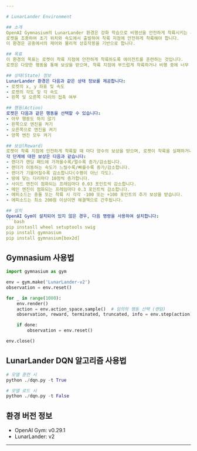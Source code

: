 ```yaml
---

# LunarLander Environment

## 소개
OpenAI Gymnasium의 LunarLander 환경은 강화 학습으로 비행선을 안전하게 착륙시키는 문제를 다루는 환경입니다. 
로켓을 조종하여 초기 위치와 속도에서 출발하여 착륙 지점에 안전하게 착륙해야 합니다. 
이 환경은 공중에서의 제어와 물리적 상호작용을 기반으로 합니다.

## 목표
이 환경의 목표는 로켓이 착륙 지점에 안전하게 착륙하도록 에이전트를 훈련하는 것입니다. 
로켓은 다양한 행동을 통해 보상을 받으며, 착륙 지점에 부드럽게 착륙하거나 비행 중에 너무 많은 움직임을 피하는 등의 목표를 달성해야 합니다.

## 상태(State) 정보
LunarLander 환경은 다음과 같은 상태 정보를 제공합니다:
- 로켓의 x, y 좌표 및 속도
- 로켓의 각도 및 각 속도
- 왼쪽 및 오른쪽 다리의 접촉 여부

## 행동(Action)
로켓은 다음과 같은 행동을 선택할 수 있습니다:
- 아무 행동도 하지 않기
- 왼쪽으로 엔진을 켜기
- 오른쪽으로 엔진을 켜기
- 양쪽 엔진 모두 켜기

## 보상(Reward)
로켓이 착륙 지점에 안전하게 착륙할 때 마다 양수의 보상을 받으며, 로켓이 착륙을 실패하거나 너무 많이 움직이는 경우 음수의 보상을 받습니다.
각 단계에 대한 보상은 다음과 같습니다:
- 랜더가 랜딩 패드에 가까울수록/멀수록 증가/감소됩니다.
- 랜더가 이동하는 속도가 느릴수록/빠를수록 증가/감소합니다.
- 랜더가 기울어질수록 감소합니다(수평이 아닌 각도).
- 땅에 닿는 다리마다 10점씩 증가합니다.
- 사이드 엔진이 점화되는 프레임마다 0.03 포인트씩 감소합니다.
- 메인 엔진이 점화되는 프레임마다 0.3 포인트씩 감소합니다.
- 에피소드는 충돌 또는 착륙 시 각각 -100 또는 +100 포인트의 추가 보상을 받습니다.
- 에피소드는 최소 200점 이상이면 해결책으로 간주됩니다.

## 설치
OpenAI Gym이 설치되어 있지 않은 경우, 다음 명령을 사용하여 설치합니다:
```bash
pip instasll wheel setuptools swig
pip install gymnasium
pip install gymnasium[box2d]
```

## Gymnasium 사용법
```python
import gymnasium as gym

env = gym.make('LunarLander-v2')
observation = env.reset()

for _ in range(1000):
    env.render()
    action = env.action_space.sample()  # 임의의 행동 선택 (랜덤)
    observation, reward, terminated, truncated, info = env.step(action)

    if done:
        observation = env.reset()

env.close()
```

## LunarLander DQN 알고리즘 사용법
```python
# 모델 훈련 시
python ./dqn.py -t True

# 모델 로드 시
python ./dqn.py -t False
```

## 환경 버전 정보
- OpenAI Gym: v0.29.1
- LunarLander: v2

---
```

